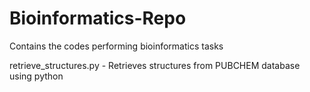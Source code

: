 # Bioinformatics-Repo
Contains the codes performing bioinformatics tasks

retrieve_structures.py - Retrieves structures from PUBCHEM database using python

